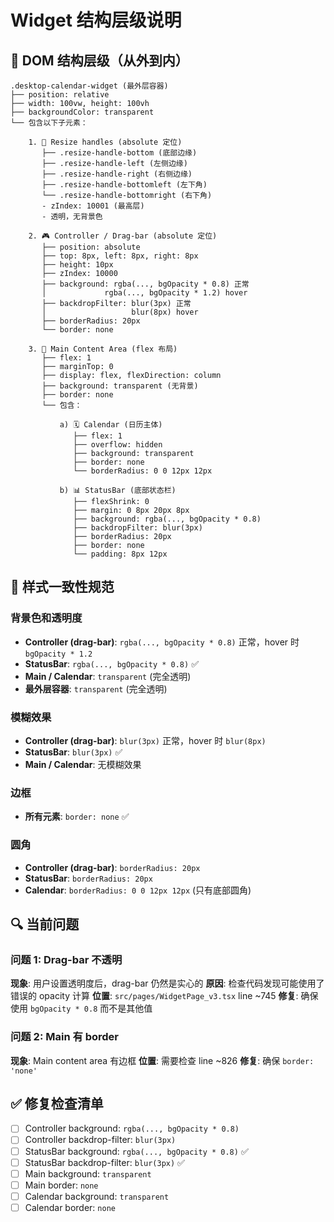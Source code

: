 # Widget 结构层级说明

## 📐 DOM 结构层级（从外到内）

```
.desktop-calendar-widget (最外层容器)
├── position: relative
├── width: 100vw, height: 100vh
├── backgroundColor: transparent
└── 包含以下子元素：
    
    1. 🎯 Resize handles (absolute 定位)
       ├── .resize-handle-bottom (底部边缘)
       ├── .resize-handle-left (左侧边缘)
       ├── .resize-handle-right (右侧边缘)
       ├── .resize-handle-bottomleft (左下角)
       └── .resize-handle-bottomright (右下角)
       - zIndex: 10001 (最高层)
       - 透明，无背景色
    
    2. 🎮 Controller / Drag-bar (absolute 定位)
       ├── position: absolute
       ├── top: 8px, left: 8px, right: 8px
       ├── height: 10px
       ├── zIndex: 10000
       ├── background: rgba(..., bgOpacity * 0.8) 正常
       │             rgba(..., bgOpacity * 1.2) hover
       ├── backdropFilter: blur(3px) 正常
       │                   blur(8px) hover
       ├── borderRadius: 20px
       └── border: none
    
    3. 📅 Main Content Area (flex 布局)
       ├── flex: 1
       ├── marginTop: 0
       ├── display: flex, flexDirection: column
       ├── background: transparent (无背景)
       ├── border: none
       └── 包含：
           
           a) 🗓️ Calendar (日历主体)
              ├── flex: 1
              ├── overflow: hidden
              ├── background: transparent
              ├── border: none
              └── borderRadius: 0 0 12px 12px
           
           b) 📊 StatusBar (底部状态栏)
              ├── flexShrink: 0
              ├── margin: 0 8px 20px 8px
              ├── background: rgba(..., bgOpacity * 0.8)
              ├── backdropFilter: blur(3px)
              ├── borderRadius: 20px
              ├── border: none
              └── padding: 8px 12px
```

## 🎨 样式一致性规范

### 背景色和透明度
- **Controller (drag-bar)**: `rgba(..., bgOpacity * 0.8)` 正常，hover 时 `bgOpacity * 1.2`
- **StatusBar**: `rgba(..., bgOpacity * 0.8)` ✅
- **Main / Calendar**: `transparent` (完全透明)
- **最外层容器**: `transparent` (完全透明)

### 模糊效果
- **Controller (drag-bar)**: `blur(3px)` 正常，hover 时 `blur(8px)`
- **StatusBar**: `blur(3px)` ✅
- **Main / Calendar**: 无模糊效果

### 边框
- **所有元素**: `border: none` ✅

### 圆角
- **Controller (drag-bar)**: `borderRadius: 20px`
- **StatusBar**: `borderRadius: 20px`
- **Calendar**: `borderRadius: 0 0 12px 12px` (只有底部圆角)

## 🔍 当前问题

### 问题 1: Drag-bar 不透明
**现象**: 用户设置透明度后，drag-bar 仍然是实心的
**原因**: 检查代码发现可能使用了错误的 opacity 计算
**位置**: `src/pages/WidgetPage_v3.tsx` line ~745
**修复**: 确保使用 `bgOpacity * 0.8` 而不是其他值

### 问题 2: Main 有 border
**现象**: Main content area 有边框
**位置**: 需要检查 line ~826
**修复**: 确保 `border: 'none'`

## ✅ 修复检查清单

- [ ] Controller background: `rgba(..., bgOpacity * 0.8)`
- [ ] Controller backdrop-filter: `blur(3px)`
- [ ] StatusBar background: `rgba(..., bgOpacity * 0.8)` ✅
- [ ] StatusBar backdrop-filter: `blur(3px)` ✅
- [ ] Main background: `transparent`
- [ ] Main border: `none`
- [ ] Calendar background: `transparent`
- [ ] Calendar border: `none`
